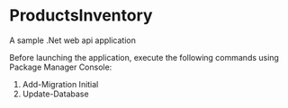 # ProductsInventory

A sample .Net web api application

Before launching the application, execute the following commands using Package Manager Console:
1. Add-Migration Initial
2. Update-Database
